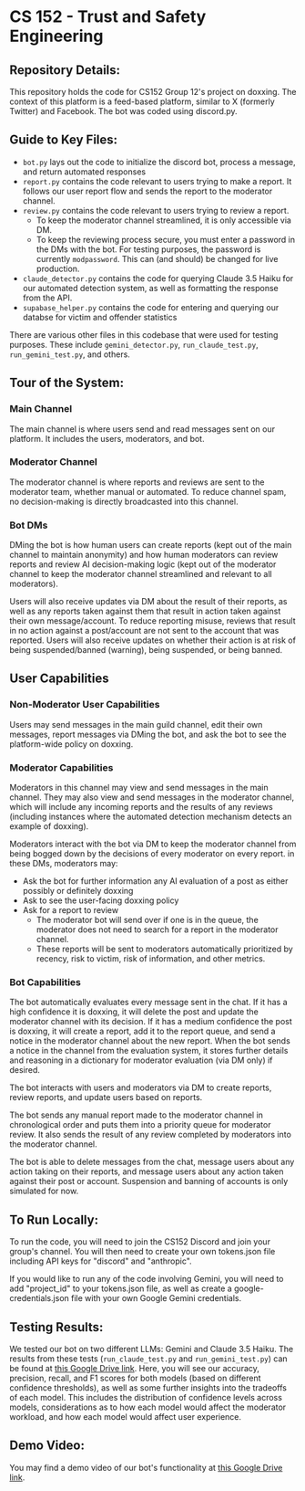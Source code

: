 # CS 152 - Trust and Safety Engineering

## Repository Details:

This repository holds the code for CS152 Group 12's project on doxxing. The context of this platform is a feed-based platform, similar to X (formerly Twitter) and Facebook. The bot was coded using discord.py.

## Guide to Key Files:

- `bot.py` lays out the code to initialize the discord bot, process a message, and return automated responses
- `report.py` contains the code relevant to users trying to make a report. It follows our user report flow and sends the report to the moderator channel.
- `review.py` contains the code relevant to users trying to review a report.
  - To keep the moderator channel streamlined, it is only accessible via DM.
  - To keep the reviewing process secure, you must enter a password in the DMs with the bot. For testing purposes, the password is currently `modpassword`. This can (and should) be changed for live production.
- `claude_detector.py` contains the code for querying Claude 3.5 Haiku for our automated detection system, as well as formatting the response from the API.
- `supabase_helper.py` contains the code for entering and querying our databse for victim and offender statistics

There are various other files in this codebase that were used for testing purposes. These include `gemini_detector.py`, `run_claude_test.py`, `run_gemini_test.py`, and others.

## Tour of the System:

### Main Channel

The main channel is where users send and read messages sent on our platform. It includes the users, moderators, and bot.

### Moderator Channel

The moderator channel is where reports and reviews are sent to the moderator team, whether manual or automated. To reduce channel spam, no decision-making is directly broadcasted into this channel.

### Bot DMs

DMing the bot is how human users can create reports (kept out of the main channel to maintain anonymity) and how human moderators can review reports and review AI decision-making logic (kept out of the moderator channel to keep the moderator channel streamlined and relevant to all moderators).

Users will also receive updates via DM about the result of their reports, as well as any reports taken against them that result in action taken against their own message/account. To reduce reporting misuse, reviews that result in no action against a post/account are not sent to the account that was reported. Users will also receive updates on whether their action is at risk of being suspended/banned (warning), being suspended, or being banned.

## User Capabilities

### Non-Moderator User Capabilities

Users may send messages in the main guild channel, edit their own messages, report messages via DMing the bot, and ask the bot to see the platform-wide policy on doxxing.

### Moderator Capabilities

Moderators in this channel may view and send messages in the main channel. They may also view and send messages in the moderator channel, which will include any incoming reports and the results of any reviews (including instances where the automated detection mechanism detects an example of doxxing).

Moderators interact with the bot via DM to keep the moderator channel from being bogged down by the decisions of every moderator on every report. in these DMs, moderators may:

- Ask the bot for further information any AI evaluation of a post as either possibly or definitely doxxing
- Ask to see the user-facing doxxing policy
- Ask for a report to review
  - The moderator bot will send over if one is in the queue, the moderator does not need to search for a report in the moderator channel.
  - These reports will be sent to moderators automatically prioritized by recency, risk to victim, risk of information, and other metrics.

### Bot Capabilities

The bot automatically evaluates every message sent in the chat. If it has a high confidence it is doxxing, it will delete the post and update the moderator channel with its decision. If it has a medium confidence the post is doxxing, it will create a report, add it to the report queue, and send a notice in the moderator channel about the new report. When the bot sends a notice in the channel from the evaluation system, it stores further details and reasoning in a dictionary for moderator evaluation (via DM only) if desired.

The bot interacts with users and moderators via DM to create reports, review reports, and update users based on reports.

The bot sends any manual report made to the moderator channel in chronological order and puts them into a priority queue for moderator review. It also sends the result of any review completed by moderators into the moderator channel.

The bot is able to delete messages from the chat, message users about any action taking on their reports, and message users about any action taken against their post or account. Suspension and banning of accounts is only simulated for now.

## To Run Locally:

To run the code, you will need to join the CS152 Discord and join your group's channel. You will then need to create your own tokens.json file including API keys for "discord" and "anthropic".

If you would like to run any of the code involving Gemini, you will need to add "project_id" to your tokens.json file, as well as create a google-credentials.json file with your own Google Gemini credentials.

## Testing Results:

We tested our bot on two different LLMs: Gemini and Claude 3.5 Haiku. The results from these tests (`run_claude_test.py` and `run_gemini_test.py`) can be found at [this Google Drive link](https://docs.google.com/spreadsheets/d/1KHp2se-1uidbA1BWqDK5u3bXwcOJtIicQbQcH-HyHj0/edit?usp=drive_link). Here, you will see our accuracy, precision, recall, and F1 scores for both models (based on different confidence thresholds), as well as some further insights into the tradeoffs of each model. This includes the distribution of confidence levels across models, considerations as to how each model would affect the moderator workload, and how each model would affect user experience.

## Demo Video:

You may find a demo video of our bot's functionality at [this Google Drive link](https://drive.google.com/file/d/1GqUQ0GqNsCQb8rSyFxAVnt7wuZ4r1Mg2/view?usp=sharing).

